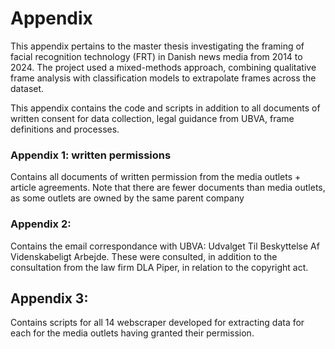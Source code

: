 # Appendix 

This appendix pertains to the master thesis investigating the framing of facial recognition technology (FRT) in Danish news media from 2014 to 2024. 
The project used a mixed-methods approach, combining qualitative frame analysis with classification models to extrapolate frames across the dataset. 

This appendix contains the code and scripts in addition to all documents of written consent for data collection, legal guidance from UBVA, frame definitions and processes. 

### Appendix 1: written permissions
Contains all documents of written permission from the media outlets + article agreements.
Note that there are fewer documents than media outlets, as some outlets are owned by the same parent company

### Appendix 2: 
Contains the email correspondance with UBVA: Udvalget Til Beskyttelse Af Videnskabeligt Arbejde. 
These were consulted, in addition to the consultation from the law firm DLA Piper, in relation to the copyright act. 

## Appendix 3: 
Contains scripts for all 14 webscraper developed for extracting data for each for the media outlets having granted their permission. 



